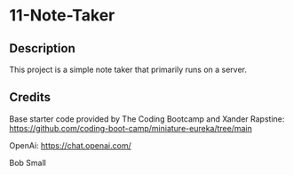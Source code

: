 # 11-Note-Taker

## Description

This project is a simple note taker that primarily runs on a server.

## Credits

Base starter code provided by The Coding Bootcamp and Xander Rapstine: https://github.com/coding-boot-camp/miniature-eureka/tree/main

OpenAi: https://chat.openai.com/

Bob Small